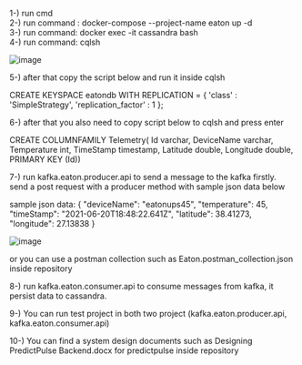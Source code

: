 1-) run cmd <br />
2-) run command : docker-compose --project-name eaton up -d <br />
3-) run command: docker exec -it cassandra bash <br />
4-) run command: cqlsh <br />


![image](https://user-images.githubusercontent.com/16955249/122736899-27803c00-d289-11eb-8377-35bd9503de67.png)


5-) after that copy the script below and run it inside cqlsh

CREATE KEYSPACE eatondb 
WITH REPLICATION = 
{ 'class' : 'SimpleStrategy', 'replication_factor' : 1 };

6-) after that you also need to copy script below to cqlsh and press enter

CREATE COLUMNFAMILY Telemetry( 
Id varchar,
DeviceName varchar,
Temperature int,
TimeStamp timestamp,
Latitude double,
Longitude double,
PRIMARY KEY (Id))

7-) run kafka.eaton.producer.api to send a message to the kafka firstly. send a post request with a producer method with sample json data below

sample json data: {
  "deviceName": "eatonups45",
  "temperature": 45,
  "timeStamp": "2021-06-20T18:48:22.641Z",
  "latitude": 38.41273,
  "longitude": 27.13838
}

![image](https://user-images.githubusercontent.com/16955249/122738249-7e3a4580-d28a-11eb-8ff3-ebe6a54899b8.png)

or you can use a postman collection such as Eaton.postman_collection.json inside repository

8-) run kafka.eaton.consumer.api to consume messages from kafka, it persist data to cassandra.

9-) You can run test project in both two project (kafka.eaton.producer.api, kafka.eaton.consumer.api)

10-) You can find a system design documents such as Designing PredictPulse Backend.docx for predictpulse inside repository

